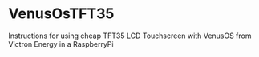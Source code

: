 # VenusOsTFT35
Instructions for using cheap TFT35 LCD Touchscreen with VenusOS from Victron Energy in a RaspberryPi
